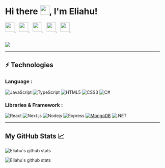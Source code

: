 # Hi there <img src="https://raw.githubusercontent.com/MartinHeinz/MartinHeinz/master/wave.gif" width="30px">, I'm Eliahu!

<a href="https://twitter.com/intent/follow?screen_name=eligarlo" target="_blank">
  <img width="30px" src="https://www.vectorlogo.zone/logos/twitter/twitter-official.svg" />
</a>&ensp;
<a href="https://www.linkedin.com/in/eliahu-garcia-lozano/" target="_blank">
  <img width="30px" src="https://www.vectorlogo.zone/logos/linkedin/linkedin-icon.svg" />
</a>&ensp;
<a href="https://blog.eligarlo.dev/" target="_blank">
  <img width="30px" src="https://i.ibb.co/Jx9Y67h/brand-icon.png"  />
</a>&ensp;
<a href="https://dev.to/eligarlo" target="_blank">
  <img width="30px" src="https://www.vectorlogo.zone/logos/devto/devto-icon.svg"  />
</a>&ensp;
<a href="https://eligarlo.dev/" target="_blank">
  <img width="30px" src="https://img.icons8.com/fluency/100/000000/domain.png"/>
</a>&ensp;

<br/>
<br/>

![](https://komarev.com/ghpvc/?username=eligarlo)

---

## ⚡ Technologies

### Language :
![JavaScript](https://img.shields.io/badge/-JavaScript-black?style=flat-square&logo=javascript)
![TypeScript](https://img.shields.io/badge/-TypeScript-007ACC?style=flat-square&logo=typescript)
![HTML5](https://img.shields.io/badge/-HTML5-E34F26?style=flat-square&logo=html5&logoColor=white)
![CSS3](https://img.shields.io/badge/-CSS3-1572B6?style=flat-square&logo=css3)
![C#](https://img.shields.io/badge/-C%23-189f20?style=flat-square&logo=c-sharp)

### Libraries & Framework :

![React](https://img.shields.io/badge/-React-black?style=flat-square&logo=react)
![Next.js](https://img.shields.io/badge/-Nextjs-black?style=flat-square&logo=nextdotjs)
![Nodejs](https://img.shields.io/badge/-Nodejs-black?style=flat-square&logo=Node.js)
![Express](https://img.shields.io/badge/-Express-black?style=flat-square&logo=express)
<a href="#"><img alt="MongoDB" src ="https://img.shields.io/badge/MongoDB-%234ea94b.svg?logo=mongodb&logoColor=white"></a>
![.NET](https://img.shields.io/badge/-.NET-5027d5?style=flat-square&logo=dotnet)

---

## My GitHub Stats 📈

![Eliahu's github stats](https://github-readme-stats.vercel.app/api?username=eligarlo&show_icons=true&theme=tokyonight)

![Eliahu's github stats](https://github-readme-stats.vercel.app/api/top-langs/?username=eligarlo&hide=php,html&show_icons=true&theme=tokyonight)

<!--
**eligarlo/eligarlo** is a ✨ _special_ ✨ repository because its `README.md` (this file) appears on your GitHub profile.

Here are some ideas to get you started:

- 🔭 I’m currently working on ...
- 🌱 I’m currently learning ...
- 👯 I’m looking to collaborate on ...
- 🤔 I’m looking for help with ...
- 💬 Ask me about ...
- 📫 How to reach me: ...
- 😄 Pronouns: ...
- ⚡ Fun fact: ...
-->
